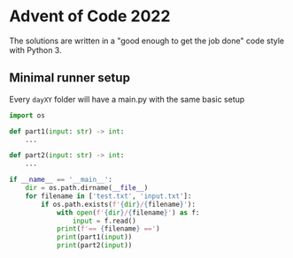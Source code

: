 # Advent of Code 2022

The solutions are written in a "good enough to get the job done" code style with Python 3.

## Minimal runner setup

Every `dayXY` folder will have a main.py with the same basic setup

```py
import os

def part1(input: str) -> int:
    ...

def part2(input: str) -> int:
    ...

if __name__ == '__main__':
    dir = os.path.dirname(__file__)
    for filename in ['test.txt', 'input.txt']:
        if os.path.exists(f'{dir}/{filename}'):
            with open(f'{dir}/{filename}') as f:
                input = f.read()
            print(f'== {filename} ==')
            print(part1(input))
            print(part2(input))

```
